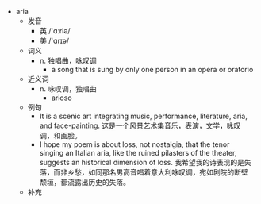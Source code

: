 - aria
  - 发音
    - 英 /'ɑːriə/
    - 美 /'ɑrɪə/
  - 词义
    - n. 独唱曲，咏叹调
      - a song that is sung by only one person in an  opera  or  oratorio 
  - 近义词
    - n. 咏叹调，独唱曲
      - arioso
  - 例句
    - It is a scenic art integrating music, performance, literature, aria, and face-painting. 这是一个风景艺术集音乐，表演，文学，咏叹调，和画脸。
    - I hope my poem is about loss, not nostalgia, that the tenor singing an Italian aria, like the ruined pilasters of the theater, suggests an historical dimension of loss. 我希望我的诗表现的是失落，而非乡愁，如同那名男高音唱着意大利咏叹调，宛如剧院的断壁颓垣，都流露出历史的失落。
  - 补充